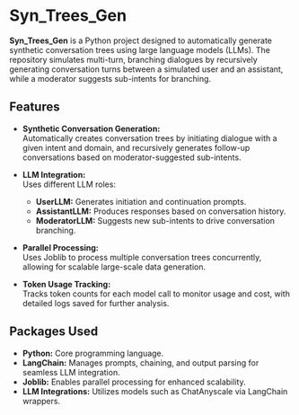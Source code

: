 # Syn_Trees_Gen

**Syn_Trees_Gen** is a Python project designed to automatically generate synthetic conversation trees using large language models (LLMs). The repository simulates multi-turn, branching dialogues by recursively generating conversation turns between a simulated user and an assistant, while a moderator suggests sub-intents for branching.

## Features

- **Synthetic Conversation Generation:**  
  Automatically creates conversation trees by initiating dialogue with a given intent and domain, and recursively generates follow-up conversations based on moderator-suggested sub-intents.

- **LLM Integration:**  
  Uses different LLM roles:
  - **UserLLM:** Generates initiation and continuation prompts.
  - **AssistantLLM:** Produces responses based on conversation history.
  - **ModeratorLLM:** Suggests new sub-intents to drive conversation branching.

- **Parallel Processing:**  
  Uses Joblib to process multiple conversation trees concurrently, allowing for scalable large-scale data generation.

- **Token Usage Tracking:**  
  Tracks token counts for each model call to monitor usage and cost, with detailed logs saved for further analysis.

## Packages Used

- **Python:** Core programming language.
- **LangChain:** Manages prompts, chaining, and output parsing for seamless LLM integration.
- **Joblib:** Enables parallel processing for enhanced scalability.
- **LLM Integrations:** Utilizes models such as ChatAnyscale via LangChain wrappers.

